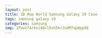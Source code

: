 ```yaml
---
layout: post
title: 1D Map World Samsung Galaxy S9 Case
tags: samsung galaxy s9
categories: samsung
img: 1PvwzfArbni4QclDxh5kr2n0M7upWpp9E
---
```

